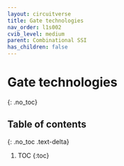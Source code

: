 ```yaml
---
layout: circuitverse
title: Gate technologies
nav_order: l1s002
cvib_level: medium
parent: Combinational SSI
has_children: false
---
```


# Gate technologies
{: .no_toc}

## Table of contents
{: .no_toc .text-delta}

1. TOC
{:toc}
